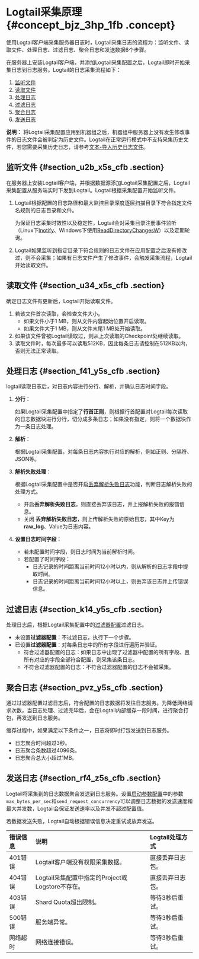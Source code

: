 # Logtail采集原理 {#concept_bjz_3hp_1fb .concept}

使用Logtail客户端采集服务器日志时，Logtail采集日志的流程为：监听文件、读取文件、处理日志、过滤日志、聚合日志和发送数据6个步骤。

在服务器上安装Logtail客户端，并添加Logtail采集配置之后，Logtail即时开始采集日志到日志服务。Logtail的日志采集流程如下：

1.  [监听文件](#)
2.  [读取文件](#)
3.  [处理日志](#)
4.  [过滤日志](#)
5.  [聚合日志](#)
6.  [发送日志](#)

**说明：** 将Logtail采集配置应用到机器组之后，机器组中服务器上没有发生修改事件的日志文件会被判定为历史文件。Logtail在正常运行模式中不支持采集历史文件，若您需要采集历史日志，请参考[文本-导入历史日志文件](cn.zh-CN/用户指南/Logtail采集/数据源/文本-导入历史日志文件.md)。

## 监听文件 {#section_u2b_x5s_cfb .section}

在服务器上安装Logtail客户端，并根据数据源添加Logtail采集配置之后，Logtail采集配置从服务端实时下发到Logtail。Logtail根据采集配置开始监听文件。

1.  Logtail根据配置的日志路径和最大监控目录深度逐层扫描目录下符合指定文件名规则的日志目录和文件。

    为保证日志采集时效性以及稳定性，Logtail会对采集目录注册事件监听（Linux下[Inotify](http://man7.org/linux/man-pages/man7/inotify.7.html)、Windows下使用[ReadDirectoryChangesW](https://docs.microsoft.com/zh-cn/windows/desktop/api/winbase/nf-winbase-readdirectorychangesw)）以及定期轮询。

2.  Logtail如果监听到指定目录下符合规则的日志文件在应用配置之后没有修改过，则不会采集；如果有日志文件产生了修改事件，会触发采集流程，Logtail开始读取文件。

## 读取文件 {#section_u34_x5s_cfb .section}

确定日志文件有更新后，Logtail开始读取文件。

1.  若该文件首次读取，会检查文件大小。
    -   如果文件小于1 MB，则从文件内容起始位置开启读取。
    -   如果文件大于1 MB，则从文件末尾1 MB处开始读取。
2.  如果该文件曾被Logtail读取过，则从上次读取的Checkpoint处继续读取。
3.  读取文件时，每次最多可以读取512KB，因此每条日志请控制在512KB以内，否则无法正常读取。

## 处理日志 {#section_f41_y5s_cfb .section}

logtail读取日志后，对日志内容进行分行、解析，并确认日志时间字段。

1.  **分行**：

    如果Logtail采集配置中指定了**行首正则**，则根据行首配置对Logtail每次读取的日志数据块进行分行，切分成多条日志；如果没有指定，则将一个数据块作为一条日志处理。

2.  **解析**：

    根据Logtail采集配置，对每条日志内容执行对应的解析，例如正则、分隔符、JSON等。

3.  **解析失败处理**：

    根据Logtail采集配置中是否开启[丢弃解析失败日志](cn.zh-CN/用户指南/Logtail采集/数据源/文本日志.md#table_eq2_ccc_wdb)功能，判断日志解析失败的处理方式。

    -   开启**丢弃解析失败日志**，则直接丢弃该日志，并上报解析失败的报错信息。
    -   关闭 **丢弃解析失败日志**，则上传解析失败的原始日志，其中Key为**raw\_log**、Value为日志内容。
4.  **设置日志时间字段**：

    -   若未配置时间字段，则日志时间为当前解析时间。
    -   若配置了时间字段：
        -   日志记录的时间距离当前时间12小时以内，则从解析的日志字段中提取时间。
        -   日志记录的时间距离当前时间12小时以上，则丢弃该日志并上传错误信息。

## 过滤日志 {#section_k14_y5s_cfb .section}

处理日志后，根据Logtail采集配置中的[过滤器配置](https://www.alibabacloud.com/help/zh/doc-detail/28967.htm)过滤日志。

-   未设置**过滤器配置**：不过滤日志，执行下一个步骤。
-   已设置**过滤器配置**：对每条日志中的所有字段进行遍历并验证。
    -   符合过滤器配置的日志：如果日志中出现了过滤器中配置的所有字段、且所有对应的字段全部符合配置，则采集该条日志。
    -   不符合过滤器配置的日志：不符合过滤器配置的日志不会被采集。

## 聚合日志 {#section_pvz_y5s_cfb .section}

通过过滤器配置过滤日志后，符合配置的日志数据将发往日志服务。为降低网络请求次数，当日志处理、过滤完毕后，会在Logtail内部缓存一段时间，进行聚合打包，再发送到日志服务。

缓存过程中，如果满足以下条件之一，日志将即时打包发送到日志服务。

-   日志聚合时间超过3秒。
-   日志聚合条数超过4096条。
-   日志聚合总大小超过1MB。

## 发送日志 {#section_rf4_z5s_cfb .section}

Logtail将采集到的日志数据聚合发送到日志服务。设置[启动参数配置](https://www.alibabacloud.com/help/zh/doc-detail/32278.htm)中的参数`max_bytes_per_sec`和`send_request_concurrency`可以调整日志数据的发送速度和最大并发数，Logtail会保证发送速率以及并发不超过配置值。

若数据发送失败，Logtail自动根据错误信息决定重试或放弃发送。

|错误信息|说明|Logtail处理方式|
|:---|:-|:----------|
|401错误|Logtail客户端没有权限采集数据。|直接丢弃日志包。|
|404错误|Logtail采集配置中指定的Project或Logstore不存在。|直接丢弃日志包。|
|403错误|Shard Quota超出限制。|等待3秒后重试。|
|500错误|服务端异常。|等待3秒后重试。|
|网络超时|网络连接错误。|等待3秒后重试。|

